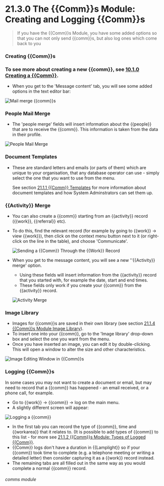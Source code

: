 # 21.3.0 The {{Comm}}s Module: Creating and Logging {{Comm}}s

> If you have the {{Comm}}s Module, you have some added options so that you can not only send {{comm}}s, but also log ones which come back to you



### Creating {{Comm}}s

### To see more about creating a new {{comm}}, see [10.1.0 Creating a {{Comm}}](/help/index/p/10.1.0).
- When you  get to the 'Message content' tab, you will see some added options in the text editor bar:

![Mail merge {{comm}}s](21.3.0b.png)

### People Mail Merge
- The 'people merge' fields will insert information about the {{people}} that are to receive the {{comm}}. This information is taken from the data in their profile.

![People Mail Merge](21.3.0a.png)

### Document Templates
- These are standard letters and emails (or parts of them) which are unique to your organisation, that any database operator can use - simply select the one that you want to use from the menu.  
   
   See section [21.1.1  {{Comm}} Templates](/help/index/p/21.1.1) for more information about document templates and how System Adminstrators can set them up.

### {{Activity}} Merge
- You can also create a {{comm}} starting from an {{activity}} record ({{work}}, {{referral}} etc). 
- To do this, find the relevant record (for example by going to {{work}} -> view {{work}}), then click on the context menu button next to it (or right-click on the line in the table), and choose 'Communicate'.  
  
  ![Sending a {{Comm}} Through the {{Work}} Record](21.3.0c.png)
  
- When you get to the message content, you will see a new ''{{Activity}} merge' option. 
   - Using these fields will insert information from the {{activity}} record that you started with, for example the date, start and end times. 
   - These fields only work if you create your {{comm}} from the {{activity}} record.
  
  ![Activity Merge](21.3.0d.png)
  
### Image Library
- Images for {{comm}}s are saved in their own library (see section [21.1.4  {{Comm}}s Module Image Library](/help/index/p/21.1.4)). 
- To insert one into your {{comm}}, go to the 'Image library' drop-down box and select the one you want from the menu. 
- Once you have inserted an image, you can edit it by double-clicking. This will open a window to alter the size and other characteristics. 

![Image Editing Window in {{Comm}}s](21.3.0e.png)

### Logging {{Comm}}s  

In some cases you may not want to create a document or email, but may need to record that a {{comm}} has happened - an email received, or a phone call, for example. 

- Go to {{work}} -> {{comm}} -> log on the main menu. 
- A slightly different screen will appear:

![Logging a {{comm}}](89a.png)

- In the first tab you can record the type of {{comm}}, time and {{workarea}} that it relates to. (It is possible to add types of {{comm}} to this list - for more see [21.1.2 {{Comm}}s Module: Types of Logged {{Comm}}](/help/index/p/21.1.2).
- {{Comm}} logs don't have a duration in {{Lamplight}} so if your {{comm}} took time to complete (e.g. a telephone meeting or writing a detailed letter) then consider capturing it as a {{work}} record instead.
- The remaining tabs are all filled out in the same way as you would complete a normal {{comm}} record.


###### comms module
